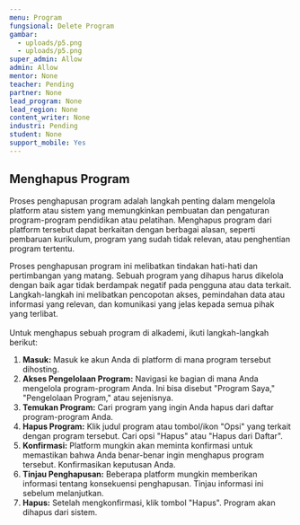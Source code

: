 ```yaml
---
menu: Program
fungsional: Delete Program
gambar:
  - uploads/p5.png
  - uploads/p5.png
super_admin: Allow
admin: Allow
mentor: None
teacher: Pending
partner: None
lead_program: None
lead_region: None
content_writer: None
industri: Pending
student: None
support_mobile: Yes
---
```

## Menghapus Program

Proses penghapusan program adalah langkah penting dalam mengelola platform atau sistem yang memungkinkan pembuatan dan pengaturan program-program pendidikan atau pelatihan. Menghapus program dari platform tersebut dapat berkaitan dengan berbagai alasan, seperti pembaruan kurikulum, program yang sudah tidak relevan, atau penghentian program tertentu.

Proses penghapusan program ini melibatkan tindakan hati-hati dan pertimbangan yang matang. Sebuah program yang dihapus harus dikelola dengan baik agar tidak berdampak negatif pada pengguna atau data terkait. Langkah-langkah ini melibatkan pencopotan akses, pemindahan data atau informasi yang relevan, dan komunikasi yang jelas kepada semua pihak yang terlibat.\
\
Untuk menghapus sebuah program di alkademi, ikuti langkah-langkah berikut:

1. **Masuk:** Masuk ke akun Anda di platform di mana program tersebut dihosting.
2. **Akses Pengelolaan Program:** Navigasi ke bagian di mana Anda mengelola program-program Anda. Ini bisa disebut "Program Saya," "Pengelolaan Program," atau sejenisnya.
3. **Temukan Program:** Cari program yang ingin Anda hapus dari daftar program-program Anda.
4. **Hapus Program:** Klik judul program atau tombol/ikon "Opsi" yang terkait dengan program tersebut. Cari opsi "Hapus" atau "Hapus dari Daftar".
5. **Konfirmasi:** Platform mungkin akan meminta konfirmasi untuk memastikan bahwa Anda benar-benar ingin menghapus program tersebut. Konfirmasikan keputusan Anda.
6. **Tinjau Penghapusan:** Beberapa platform mungkin memberikan informasi tentang konsekuensi penghapusan. Tinjau informasi ini sebelum melanjutkan.
7. **Hapus:** Setelah mengkonfirmasi, klik tombol "Hapus". Program akan dihapus dari sistem.